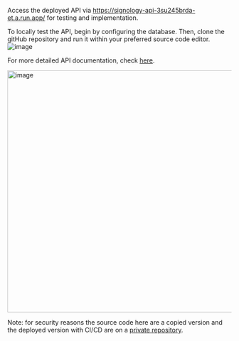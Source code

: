 Access the deployed API via https://signology-api-3su245brda-et.a.run.app/ for testing and implementation.

To locally test the API, begin by configuring the database. Then, clone the gitHub repository and run it within your preferred source code editor.
![image](https://github.com/Signology/signology-api/assets/93120790/a0288ca7-afab-4136-b2d7-03999566e599)

For more detailed API documentation, check [here](https://signology-api-3su245brda-et.a.run.app/api/docs/).

<img width="545" alt="image" src="https://github.com/Signology/signology-api/assets/93120790/ab31d397-98ac-4bcf-840c-d416b271594f">

Note: for security reasons the source code here are a copied version and the deployed version with CI/CD are on a [private repository](https://github.com/widifaizakhmad/signology-api).

